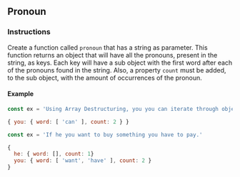 ## Pronoun

### Instructions

Create a function called `pronoun` that has a string as parameter. This function returns an object
that will have all the pronouns, present in the string, as keys. Each key will have a sub object with the
first word after each of the pronouns found in the string.
Also, a property `count` must be added, to the sub object, with the amount of occurrences of the pronoun.

#### Example

```js
const ex = 'Using Array Destructuring, you you can iterate through objects easily.'

{ you: { word: [ 'can' ], count: 2 } }

const ex = 'If he you want to buy something you have to pay.'

{
  he: { word: [], count: 1}
  you: { word: [ 'want', 'have' ], count: 2 }
}

```
